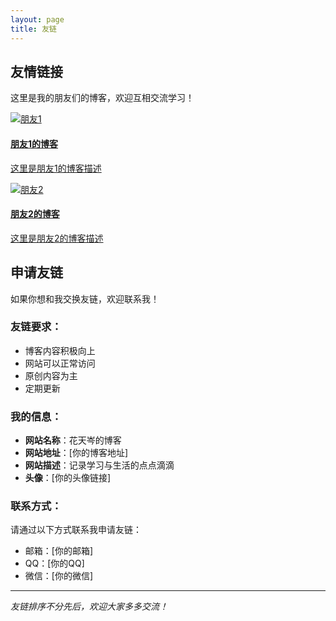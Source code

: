 ```yaml
---
layout: page
title: 友链
---
```


## 友情链接

这里是我的朋友们的博客，欢迎互相交流学习！

<div class="friend-links">
  <div class="friend-link">
    <a href="https://example1.com" target="_blank">
      <div class="friend-card">
        <div class="friend-avatar">
          <img src="https://via.placeholder.com/60x60" alt="朋友1">
        </div>
        <div class="friend-info">
          <h4>朋友1的博客</h4>
          <p>这里是朋友1的博客描述</p>
        </div>
      </div>
    </a>
  </div>

  <div class="friend-link">
    <a href="https://example2.com" target="_blank">
      <div class="friend-card">
        <div class="friend-avatar">
          <img src="https://via.placeholder.com/60x60" alt="朋友2">
        </div>
        <div class="friend-info">
          <h4>朋友2的博客</h4>
          <p>这里是朋友2的博客描述</p>
        </div>
      </div>
    </a>
  </div>

  <!-- 添加更多友链，复制上面的 friend-link 结构 -->
</div>

## 申请友链

如果你想和我交换友链，欢迎联系我！

### 友链要求：
- 博客内容积极向上
- 网站可以正常访问
- 原创内容为主
- 定期更新

### 我的信息：
- **网站名称**：花天岑的博客
- **网站地址**：[你的博客地址]
- **网站描述**：记录学习与生活的点点滴滴
- **头像**：[你的头像链接]

### 联系方式：
请通过以下方式联系我申请友链：
- 邮箱：[你的邮箱]
- QQ：[你的QQ]
- 微信：[你的微信]

---

*友链排序不分先后，欢迎大家多多交流！*
